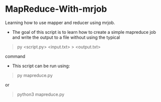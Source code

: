 # MapReduce-With-mrjob
Learning how to use mapper and reducer using mrjob.

* The goal of this script is to learn how to create a simple mapreduce job and write the output to a file without using the typical 
> py <script.py> <input.txt> > <output.txt>

command


* This script can be run using:
> py mapreduce.py

or

> python3 mapreduce.py
